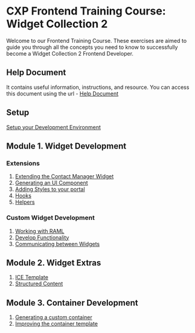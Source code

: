 # CXP Frontend Training Course: Widget Collection 2

Welcome to our Frontend Training Course. These exercises are aimed to guide you through all the concepts you need to know to successfully become a Widget Collection 2 Frontend Developer.

## Help Document

It contains useful information, instructions, and resource. You can access this document using the url - [Help Document](./resources.md)

## Setup

[Setup your Development Environment](https://bitbucket.org/backbase/cxp-fe2-m00-setup)

## Module 1. Widget Development  

### Extensions  

1. [Extending the Contact Manager Widget](https://bitbucket.org/backbase/cxp-fe2-m01-widget-development-e01-extensions-template)  
2. [Generating an UI Component](https://bitbucket.org/backbase/cxp-fe2-m01-widget-development-e02-extensions-ui)  
3. [Adding Styles to your portal](https://bitbucket.org/backbase/cxp-fe2-m01-widget-development-e03-extensions-styling)  
4. [Hooks](https://bitbucket.org/backbase/cxp-fe2-m01-widget-development-e04-extensions-hooks)
5. [Helpers](https://bitbucket.org/backbase/cxp-fe2-m01-widget-development-e05-extensions-helpers)

### Custom Widget Development  

1. [Working with RAML](https://bitbucket.org/backbase/cxp-fe2-m01-widget-development-e06-custom-widget-raml)  
2. [Develop Functionality](https://bitbucket.org/backbase/cxp-fe2-m01-widget-development-e07-custom-widget-functionality)  
3. [Communicating between Widgets](https://bitbucket.org/backbase/cxp-fe2-m01-widget-development-e08-custom-widget-communication)  


## Module 2. Widget Extras

1. [ICE Template](https://bitbucket.org/backbase/cxp-fe2-m02-widget-extras-e01-ice-template)  
2. [Structured Content](https://bitbucket.org/backbase/cxp-fe2-m02-widget-extras-e02-structuredcontent)  

## Module 3. Container Development

1. [Generating a custom container](https://bitbucket.org/backbase/cxp-fe2-m03-container-development-e01-accordioncontainer)  
2. [Improving the container template](https://bitbucket.org/backbase/cxp-fe2-m03-container-development-e02-accordiontemplate) 